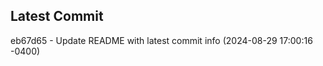 
## Latest Commit
eb67d65 - Update README with latest commit info (2024-08-29 17:00:16 -0400) <Yunxi-Zhou>
